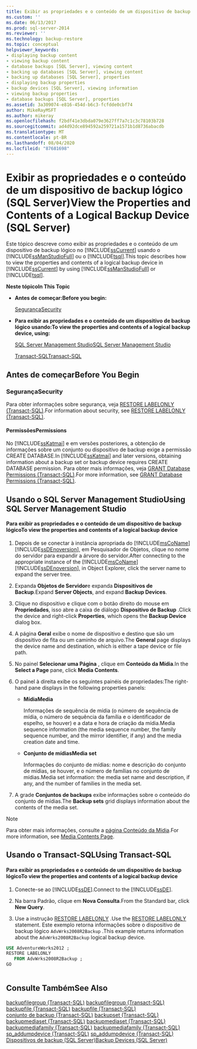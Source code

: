 ```yaml
---
title: Exibir as propriedades e o conteúdo de um dispositivo de backup lógico (SQL Server) | Microsoft Docs
ms.custom: ''
ms.date: 06/13/2017
ms.prod: sql-server-2014
ms.reviewer: ''
ms.technology: backup-restore
ms.topic: conceptual
helpviewer_keywords:
- displaying backup content
- viewing backup content
- database backups [SQL Server], viewing content
- backing up databases [SQL Server], viewing content
- backing up databases [SQL Server], properties
- displaying backup properties
- backup devices [SQL Server], viewing information
- viewing backup properties
- database backups [SQL Server], properties
ms.assetid: 3a309074-e816-454d-b6c3-fcfdde0cbf74
author: MikeRayMSFT
ms.author: mikeray
ms.openlocfilehash: f2bdf41e3dbda079e3627ff7a7c1c3c78103b728
ms.sourcegitcommit: ad4d92dce894592a259721a1571b1d8736abacdb
ms.translationtype: MT
ms.contentlocale: pt-BR
ms.lasthandoff: 08/04/2020
ms.locfileid: "87681698"
---
```

# <a name="view-the-properties-and-contents-of-a-logical-backup-device-sql-server"></a><span data-ttu-id="194f0-102">Exibir as propriedades e o conteúdo de um dispositivo de backup lógico (SQL Server)</span><span class="sxs-lookup"><span data-stu-id="194f0-102">View the Properties and Contents of a Logical Backup Device (SQL Server)</span></span>
  <span data-ttu-id="194f0-103">Este tópico descreve como exibir as propriedades e o conteúdo de um dispositivo de backup lógico no [!INCLUDE[ssCurrent](../../includes/sscurrent-md.md)] usando o [!INCLUDE[ssManStudioFull](../../includes/ssmanstudiofull-md.md)] ou o [!INCLUDE[tsql](../../includes/tsql-md.md)].</span><span class="sxs-lookup"><span data-stu-id="194f0-103">This topic describes how to view the properties and contents of a logical backup device in [!INCLUDE[ssCurrent](../../includes/sscurrent-md.md)] by using [!INCLUDE[ssManStudioFull](../../includes/ssmanstudiofull-md.md)] or [!INCLUDE[tsql](../../includes/tsql-md.md)].</span></span>  
  
 <span data-ttu-id="194f0-104">**Neste tópico**</span><span class="sxs-lookup"><span data-stu-id="194f0-104">**In This Topic**</span></span>  
  
-   <span data-ttu-id="194f0-105">**Antes de começar:**</span><span class="sxs-lookup"><span data-stu-id="194f0-105">**Before you begin:**</span></span>  
  
     [<span data-ttu-id="194f0-106">Segurança</span><span class="sxs-lookup"><span data-stu-id="194f0-106">Security</span></span>](#Security)  
  
-   <span data-ttu-id="194f0-107">**Para exibir as propriedades e o conteúdo de um dispositivo de backup lógico usando:**</span><span class="sxs-lookup"><span data-stu-id="194f0-107">**To view the properties and contents of a logical backup device, using:**</span></span>  
  
     [<span data-ttu-id="194f0-108">SQL Server Management Studio</span><span class="sxs-lookup"><span data-stu-id="194f0-108">SQL Server Management Studio</span></span>](#SSMSProcedure)  
  
     [<span data-ttu-id="194f0-109">Transact-SQL</span><span class="sxs-lookup"><span data-stu-id="194f0-109">Transact-SQL</span></span>](#TsqlProcedure)  
  
##  <a name="before-you-begin"></a><a name="BeforeYouBegin"></a> <span data-ttu-id="194f0-110">Antes de começar</span><span class="sxs-lookup"><span data-stu-id="194f0-110">Before You Begin</span></span>  
  
###  <a name="security"></a><a name="Security"></a> <span data-ttu-id="194f0-111">Segurança</span><span class="sxs-lookup"><span data-stu-id="194f0-111">Security</span></span>  
 <span data-ttu-id="194f0-112">Para obter informações sobre segurança, veja [RESTORE LABELONLY &#40;Transact-SQL&#41;](/sql/t-sql/statements/restore-statements-labelonly-transact-sql).</span><span class="sxs-lookup"><span data-stu-id="194f0-112">For information about security, see [RESTORE LABELONLY &#40;Transact-SQL&#41;](/sql/t-sql/statements/restore-statements-labelonly-transact-sql).</span></span>  
  
####  <a name="permissions"></a><a name="Permissions"></a> <span data-ttu-id="194f0-113">Permissões</span><span class="sxs-lookup"><span data-stu-id="194f0-113">Permissions</span></span>  
 <span data-ttu-id="194f0-114">No [!INCLUDE[ssKatmai](../../includes/sskatmai-md.md)] e em versões posteriores, a obtenção de informações sobre um conjunto ou dispositivo de backup exige a permissão CREATE DATABASE.</span><span class="sxs-lookup"><span data-stu-id="194f0-114">In [!INCLUDE[ssKatmai](../../includes/sskatmai-md.md)] and later versions, obtaining information about a backup set or backup device requires CREATE DATABASE permission.</span></span> <span data-ttu-id="194f0-115">Para obter mais informações, veja [GRANT Database Permissions &#40;Transact-SQL&#41;](/sql/t-sql/statements/grant-database-permissions-transact-sql).</span><span class="sxs-lookup"><span data-stu-id="194f0-115">For more information, see [GRANT Database Permissions &#40;Transact-SQL&#41;](/sql/t-sql/statements/grant-database-permissions-transact-sql).</span></span>  
  
##  <a name="using-sql-server-management-studio"></a><a name="SSMSProcedure"></a> <span data-ttu-id="194f0-116">Usando o SQL Server Management Studio</span><span class="sxs-lookup"><span data-stu-id="194f0-116">Using SQL Server Management Studio</span></span>  
  
#### <a name="to-view-the-properties-and-contents-of-a-logical-backup-device"></a><span data-ttu-id="194f0-117">Para exibir as propriedades e o conteúdo de um dispositivo de backup lógico</span><span class="sxs-lookup"><span data-stu-id="194f0-117">To view the properties and contents of a logical backup device</span></span>  
  
1.  <span data-ttu-id="194f0-118">Depois de se conectar à instância apropriada do [!INCLUDE[msCoName](../../includes/msconame-md.md)] [!INCLUDE[ssDEnoversion](../../includes/ssdenoversion-md.md)], em Pesquisador de Objetos, clique no nome do servidor para expandir a árvore do servidor.</span><span class="sxs-lookup"><span data-stu-id="194f0-118">After connecting to the appropriate instance of the [!INCLUDE[msCoName](../../includes/msconame-md.md)] [!INCLUDE[ssDEnoversion](../../includes/ssdenoversion-md.md)], in Object Explorer, click the server name to expand the server tree.</span></span>  
  
2.  <span data-ttu-id="194f0-119">Expanda **Objetos de Servidor**e expanda **Dispositivos de Backup**.</span><span class="sxs-lookup"><span data-stu-id="194f0-119">Expand **Server Objects**, and expand **Backup Devices**.</span></span>  
  
3.  <span data-ttu-id="194f0-120">Clique no dispositivo e clique com o botão direito do mouse em **Propriedades**, isso abre a caixa de diálogo **Dispositivo de Backup** .</span><span class="sxs-lookup"><span data-stu-id="194f0-120">Click the device and right-click **Properties**, which opens the **Backup Device** dialog box.</span></span>  
  
4.  <span data-ttu-id="194f0-121">A página **Geral** exibe o nome de dispositivo e destino que são um dispositivo de fita ou um caminho de arquivo.</span><span class="sxs-lookup"><span data-stu-id="194f0-121">The **General** page displays the device name and destination, which is either a tape device or file path.</span></span>  
  
5.  <span data-ttu-id="194f0-122">No painel **Selecionar uma Página** , clique em **Conteúdo da Mídia**.</span><span class="sxs-lookup"><span data-stu-id="194f0-122">In the **Select a Page** pane, click **Media Contents**.</span></span>  
  
6.  <span data-ttu-id="194f0-123">O painel à direita exibe os seguintes painéis de propriedades:</span><span class="sxs-lookup"><span data-stu-id="194f0-123">The right-hand pane displays in the following properties panels:</span></span>  
  
    -   <span data-ttu-id="194f0-124">**Mídia**</span><span class="sxs-lookup"><span data-stu-id="194f0-124">**Media**</span></span>  
  
         <span data-ttu-id="194f0-125">Informações de sequência de mídia (o número de sequência de mídia, o número de sequência da família e o identificador de espelho, se houver) e a data e hora de criação da mídia.</span><span class="sxs-lookup"><span data-stu-id="194f0-125">Media sequence information (the media sequence number, the family sequence number, and the mirror identifier, if any) and the media creation date and time.</span></span>  
  
    -   <span data-ttu-id="194f0-126">**Conjunto de mídias**</span><span class="sxs-lookup"><span data-stu-id="194f0-126">**Media set**</span></span>  
  
         <span data-ttu-id="194f0-127">Informações do conjunto de mídias: nome e descrição do conjunto de mídias, se houver, e o número de famílias no conjunto de mídias.</span><span class="sxs-lookup"><span data-stu-id="194f0-127">Media set information: the media set name and description, if any, and the number of families in the media set.</span></span>  
  
7.  <span data-ttu-id="194f0-128">A grade **Conjuntos de backups** exibe informações sobre o conteúdo do conjunto de mídias.</span><span class="sxs-lookup"><span data-stu-id="194f0-128">The **Backup sets** grid displays information about the contents of the media set.</span></span>  
  
> [!NOTE]  
>  <span data-ttu-id="194f0-129">Para obter mais informações, consulte a [página Conteúdo da Mídia](backup-device-media-contents-page.md).</span><span class="sxs-lookup"><span data-stu-id="194f0-129">For more information, see [Media Contents Page](backup-device-media-contents-page.md).</span></span>  
  
##  <a name="using-transact-sql"></a><a name="TsqlProcedure"></a> <span data-ttu-id="194f0-130">Usando o Transact-SQL</span><span class="sxs-lookup"><span data-stu-id="194f0-130">Using Transact-SQL</span></span>  
  
#### <a name="to-view-the-properties-and-contents-of-a-logical-backup-device"></a><span data-ttu-id="194f0-131">Para exibir as propriedades e o conteúdo de um dispositivo de backup lógico</span><span class="sxs-lookup"><span data-stu-id="194f0-131">To view the properties and contents of a logical backup device</span></span>  
  
1.  <span data-ttu-id="194f0-132">Conecte-se ao [!INCLUDE[ssDE](../../includes/ssde-md.md)].</span><span class="sxs-lookup"><span data-stu-id="194f0-132">Connect to the [!INCLUDE[ssDE](../../includes/ssde-md.md)].</span></span>  
  
2.  <span data-ttu-id="194f0-133">Na barra Padrão, clique em **Nova Consulta**.</span><span class="sxs-lookup"><span data-stu-id="194f0-133">From the Standard bar, click **New Query**.</span></span>  
  
3.  <span data-ttu-id="194f0-134">Use a instrução [RESTORE LABELONLY](/sql/t-sql/statements/restore-statements-labelonly-transact-sql) .</span><span class="sxs-lookup"><span data-stu-id="194f0-134">Use the [RESTORE LABELONLY](/sql/t-sql/statements/restore-statements-labelonly-transact-sql) statement.</span></span> <span data-ttu-id="194f0-135">Este exemplo retorna informações sobre o dispositivo de backup lógico `AdvWrks2008R2Backup` .</span><span class="sxs-lookup"><span data-stu-id="194f0-135">This example returns information about the `AdvWrks2008R2Backup` logical backup device.</span></span>  
  
```sql  
USE AdventureWorks2012 ;  
RESTORE LABELONLY  
   FROM AdvWrks2008R2Backup ;  
GO  
  
```  
  
## <a name="see-also"></a><span data-ttu-id="194f0-136">Consulte Também</span><span class="sxs-lookup"><span data-stu-id="194f0-136">See Also</span></span>  
 <span data-ttu-id="194f0-137">[backupfilegroup &#40;Transact-SQL&#41;](/sql/relational-databases/system-tables/backupfilegroup-transact-sql) </span><span class="sxs-lookup"><span data-stu-id="194f0-137">[backupfilegroup &#40;Transact-SQL&#41;](/sql/relational-databases/system-tables/backupfilegroup-transact-sql) </span></span>  
 <span data-ttu-id="194f0-138">[backupfile &#40;Transact-SQL&#41;](/sql/relational-databases/system-tables/backupfile-transact-sql) </span><span class="sxs-lookup"><span data-stu-id="194f0-138">[backupfile &#40;Transact-SQL&#41;](/sql/relational-databases/system-tables/backupfile-transact-sql) </span></span>  
 <span data-ttu-id="194f0-139">[conjunto de backup &#40;Transact-SQL&#41;](/sql/relational-databases/system-tables/backupset-transact-sql) </span><span class="sxs-lookup"><span data-stu-id="194f0-139">[backupset &#40;Transact-SQL&#41;](/sql/relational-databases/system-tables/backupset-transact-sql) </span></span>  
 <span data-ttu-id="194f0-140">[backupmediaset &#40;Transact-SQL&#41;](/sql/relational-databases/system-tables/backupmediaset-transact-sql) </span><span class="sxs-lookup"><span data-stu-id="194f0-140">[backupmediaset &#40;Transact-SQL&#41;](/sql/relational-databases/system-tables/backupmediaset-transact-sql) </span></span>  
 <span data-ttu-id="194f0-141">[backupmediafamily &#40;Transact-SQL&#41;](/sql/relational-databases/system-tables/backupmediafamily-transact-sql) </span><span class="sxs-lookup"><span data-stu-id="194f0-141">[backupmediafamily &#40;Transact-SQL&#41;](/sql/relational-databases/system-tables/backupmediafamily-transact-sql) </span></span>  
 <span data-ttu-id="194f0-142">[sp_addumpdevice &#40;Transact-SQL&#41;](/sql/relational-databases/system-stored-procedures/sp-addumpdevice-transact-sql) </span><span class="sxs-lookup"><span data-stu-id="194f0-142">[sp_addumpdevice &#40;Transact-SQL&#41;](/sql/relational-databases/system-stored-procedures/sp-addumpdevice-transact-sql) </span></span>  
 [<span data-ttu-id="194f0-143">Dispositivos de backup &#40;SQL Server&#41;</span><span class="sxs-lookup"><span data-stu-id="194f0-143">Backup Devices &#40;SQL Server&#41;</span></span>](backup-devices-sql-server.md)  
  
  
